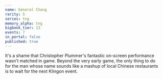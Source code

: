 ```yaml
---
name: General Chang
rarity: 5
series: tng
memory_alpha: tng
bigbook_tier: 13
events: 7
in_portal: false
published: true
---
```


It's a shame that Christopher Plummer's fantastic on-screen performance wasn't matched in game. Beyond the very early game, the only thing to do for the man whose name sounds like a mashup of local Chinese restaurants is to wait for the next Klingon event.
